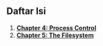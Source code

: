 ## Daftar Isi

1. **[Chapter 4: Process Control](./Chapter4-ProcessControl/)**
2. **[Chapter 5: The Filesystem](./Chapter5-FileSystem/)**

